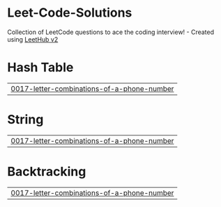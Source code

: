# Leet-Code-Solutions
Collection of LeetCode questions to ace the coding interview! - Created using [LeetHub v2](https://github.com/arunbhardwaj/LeetHub-2.0)


# Hash Table
|  |
| ------- |
| [0017-letter-combinations-of-a-phone-number](https://github.com/vp81vishnu/Leet-Code-Solutions/tree/master/0017-letter-combinations-of-a-phone-number) |
# String
|  |
| ------- |
| [0017-letter-combinations-of-a-phone-number](https://github.com/vp81vishnu/Leet-Code-Solutions/tree/master/0017-letter-combinations-of-a-phone-number) |
# Backtracking
|  |
| ------- |
| [0017-letter-combinations-of-a-phone-number](https://github.com/vp81vishnu/Leet-Code-Solutions/tree/master/0017-letter-combinations-of-a-phone-number) |